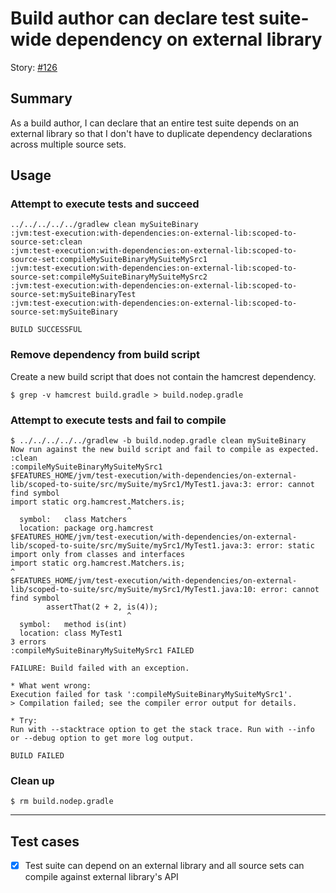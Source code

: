 # Build author can declare test suite-wide dependency on external library

Story: [#126](https://github.com/gradle/langos/issues/126)

## Summary
As a build author, I can declare that an entire test suite depends on an external library so that I don't have to duplicate dependency declarations across multiple source sets.

## Usage

### Attempt to execute tests and succeed

    ../../../../../gradlew clean mySuiteBinary
    :jvm:test-execution:with-dependencies:on-external-lib:scoped-to-source-set:clean
    :jvm:test-execution:with-dependencies:on-external-lib:scoped-to-source-set:compileMySuiteBinaryMySuiteMySrc1
    :jvm:test-execution:with-dependencies:on-external-lib:scoped-to-source-set:compileMySuiteBinaryMySuiteMySrc2
    :jvm:test-execution:with-dependencies:on-external-lib:scoped-to-source-set:mySuiteBinaryTest
    :jvm:test-execution:with-dependencies:on-external-lib:scoped-to-source-set:mySuiteBinary

    BUILD SUCCESSFUL

### Remove dependency from build script
Create a new build script that does not contain the hamcrest dependency.

    $ grep -v hamcrest build.gradle > build.nodep.gradle

### Attempt to execute tests and fail to compile

    $ ../../../../../gradlew -b build.nodep.gradle clean mySuiteBinary
    Now run against the new build script and fail to compile as expected.
    :clean
    :compileMySuiteBinaryMySuiteMySrc1
    $FEATURES_HOME/jvm/test-execution/with-dependencies/on-external-lib/scoped-to-suite/src/mySuite/mySrc1/MyTest1.java:3: error: cannot find symbol
    import static org.hamcrest.Matchers.is;
                              ^
      symbol:   class Matchers
      location: package org.hamcrest
    $FEATURES_HOME/jvm/test-execution/with-dependencies/on-external-lib/scoped-to-suite/src/mySuite/mySrc1/MyTest1.java:3: error: static import only from classes and interfaces
    import static org.hamcrest.Matchers.is;
    ^
    $FEATURES_HOME/jvm/test-execution/with-dependencies/on-external-lib/scoped-to-suite/src/mySuite/mySrc1/MyTest1.java:10: error: cannot find symbol
            assertThat(2 + 2, is(4));
                              ^
      symbol:   method is(int)
      location: class MyTest1
    3 errors
    :compileMySuiteBinaryMySuiteMySrc1 FAILED

    FAILURE: Build failed with an exception.

    * What went wrong:
    Execution failed for task ':compileMySuiteBinaryMySuiteMySrc1'.
    > Compilation failed; see the compiler error output for details.

    * Try:
    Run with --stacktrace option to get the stack trace. Run with --info or --debug option to get more log output.

    BUILD FAILED


### Clean up

    $ rm build.nodep.gradle

----

## Test cases

 - [x] Test suite can depend on an external library and all source sets can compile against external library's API
